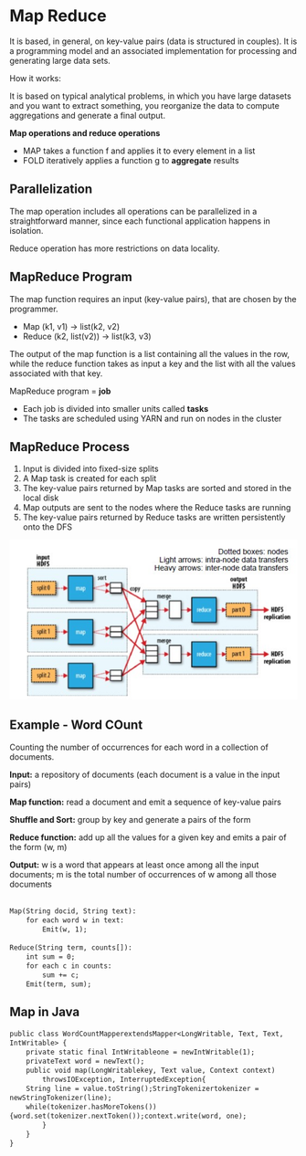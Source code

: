 # Map Reduce

It is based, in general, on key-value pairs (data is structured in couples). It is a programming model and an associated implementation for processing and generating large data sets.

How it works:

It is based on typical analytical problems, in which you have large datasets and you want to extract something, you reorganize the data to compute aggregations and generate a final output.

**Map operations and reduce operations**

- MAP takes a function f and applies it to every element in a list
- FOLD iteratively applies a function g to **aggregate** results

## Parallelization

The map operation includes all operations can be parallelized in a straightforward manner, since each functional application happens in isolation.

Reduce operation has more restrictions on data locality.

## MapReduce Program

The map function requires an input (key-value pairs), that are chosen by the programmer.

- Map (k1, v1) -> list(k2, v2)
- Reduce  (k2, list(v2)) -> list(k3, v3)

The output of the map function is a list containing all the values in the row, while the reduce function takes as input a key and the list with all the values associated with that key.

MapReduce program = **job**

- Each job is divided into smaller units called **tasks**
- The tasks are scheduled using YARN and run on nodes in the cluster

## MapReduce Process

1. Input is divided into fixed-size splits
2. A Map task is created for each split
3. The key-value pairs returned by Map tasks are sorted and stored in the local disk
4. Map outputs are sent to the nodes where the Reduce tasks are running
5. The key-value pairs returned by Reduce tasks are written persistently onto the DFS

![](mapreduce.jpg)

## Example - Word COunt

Counting the  number of occurrences for each word in a collection of documents.

**Input:** a repository of documents (each document is a value in the input pairs)

**Map function:** read a document and emit a sequence of key-value pairs

**Shuffle and Sort:** group by key and generate a pairs of the form

**Reduce function:** add up all the values for a given key and emits a pair of the form (w, m)

**Output:** w is a word that appears at least once among all the input documents; m is the total number of occurrences of w among all those documents

```

Map(String docid, String text):
    for each word w in text:
        Emit(w, 1);

Reduce(String term, counts[]):
    int sum = 0;
    for each c in counts:
        sum += c;
    Emit(term, sum);

```

## Map in Java

```
public class WordCountMapperextendsMapper<LongWritable, Text, Text, IntWritable> {
    private static final IntWritableone = newIntWritable(1);
    privateText word = newText();
    public void map(LongWritablekey, Text value, Context context) 
        throwsIOException, InterruptedException{
    String line = value.toString();StringTokenizertokenizer = newStringTokenizer(line);
    while(tokenizer.hasMoreTokens()) {word.set(tokenizer.nextToken());context.write(word, one);
        }
    }
}

```